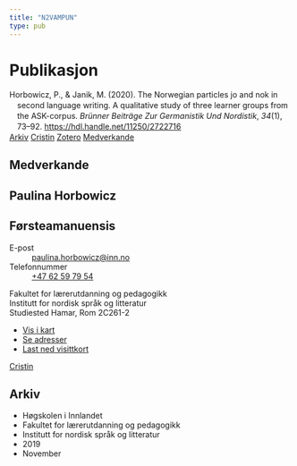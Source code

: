 ```yaml
---
title: "N2VAMPUN"
type: pub
---
```

<h1>Publikasjon</h1>
<article id="csl-bib-container-N2VAMPUN" class="csl-bib-container">
  <div class="csl-bib-body" style="line-height: 1.35; padding-left: 1em; text-indent:-1em;">
  <div class="csl-entry">Horbowicz, P., &amp; Janik, M. (2020). The Norwegian particles jo and nok in second language writing. A qualitative study of three learner groups from the ASK-corpus. <i>Br&#xFC;nner Beitr&#xE4;ge Zur Germanistik Und Nordistik</i>, <i>34</i>(1), 73&#x2013;92. <a href="https://hdl.handle.net/11250/2722716">https://hdl.handle.net/11250/2722716</a></div>
</div>
  <div class="csl-bib-buttons">
    <a href="#taxonomy-article-N2VAMPUN" class="csl-bib-button">Arkiv</a>
    <a href alt="Cristin URL" class="csl-bib-button">Cristin</a>
    <a href alt="Zotero URL" class="csl-bib-button">Zotero</a>
    <a href="#contributors-article-N2VAMPUN" class="csl-bib-button">Medverkande</a>
  </div>
  <div id="csl-bib-meta-container-N2VAMPUN"></div>
</article>
<div id="csl-bib-meta-N2VAMPUN" class="csl-bib-meta">
  <article id="contributors-article-N2VAMPUN" class="contributors-article">
    <h1>Medverkande</h1>
    <div class="personas">
<div class="vrtx-hinn-person-card">
<div class="photo">
<i class="lar la-user-circle missing-person"></i>
</div>
<div class="info">
<hgroup><h1>Paulina Horbowicz</h1>
<h2>Førsteamanuensis</h2>
</hgroup><dl>
<dt>E-post</dt>
<dd>
<a href="mailto:paulina.horbowicz@inn.no">paulina.horbowicz@inn.no</a>
</dd>
<dt>Telefonnummer</dt>
<dd><a href="tel:+4762597954">
+47 62 59 79 54
</a></dd>
</dl>
<p>
Fakultet for lærerutdanning og pedagogikk<br>
Institutt for nordisk språk og litteratur<br>
Studiested Hamar,
Rom 2C261-2
</p>
<ul class="vrtx-hinn-links">
<li><a href="https://www.google.com/maps?q=60.79625,11.07386">Vis i kart</a></li>
<li><a href="https://www.inn.no/finn-en-ansatt/paulina-horbowicz.html#vrtx-hinn-addresses">Se adresser</a></li>
<li><a href="https://www.inn.no/finn-en-ansatt/paulina-horbowicz.html?vrtx=vcf">Last ned visittkort</a></li>
</ul>
</div>
</div>
<a href="https://app.cristin.no/persons/show.jsf?id=896186" alt="Cristin URL" class="personas-cristin">Cristin</a>
</div>
  </article>
  <article id="taxonomy-article-N2VAMPUN" class="taxonomy-article">
    <h1>Arkiv</h1>
    <ul>
      <li>Høgskolen i Innlandet</li>
      <li>Fakultet for lærerutdanning og pedagogikk</li>
      <li>Institutt for nordisk språk og litteratur</li>
      <li>2019</li>
      <li>November</li>
    </ul>
  </article>
</div>

